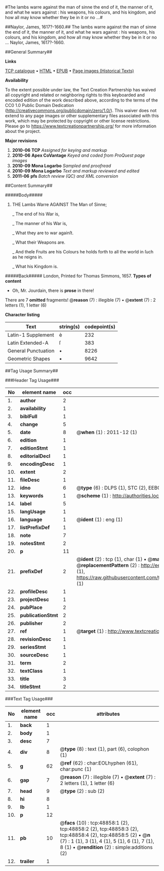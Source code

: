 #The lambs warre against the man of sinne the end of it, the manner of it, and what he wars against : his weapons, his colours, and his kingdom, and how all may know whether they be in it or no ...#

##Naylor, James, 1617?-1660.##
The lambs warre against the man of sinne the end of it, the manner of it, and what he wars against : his weapons, his colours, and his kingdom, and how all may know whether they be in it or no ...
Naylor, James, 1617?-1660.

##General Summary##

**Links**

[TCP catalogue](http://www.ota.ox.ac.uk/tcp/)  • 
[HTML](http://tei.it.ox.ac.uk/tcp/Texts-HTML/free/A52/A52699.html)  • 
[EPUB](http://tei.it.ox.ac.uk/tcp/Texts-EPUB/free/A52/A52699.epub) • 
[Page images (Historical Texts)](https://historicaltexts.jisc.ac.uk/eebo-11770966e)

**Availability**

To the extent possible under law, the Text Creation Partnership has waived all copyright and related or neighboring rights to this keyboarded and encoded edition of the work described above, according to the terms of the CC0 1.0 Public Domain Dedication (http://creativecommons.org/publicdomain/zero/1.0/). This waiver does not extend to any page images or other supplementary files associated with this work, which may be protected by copyright or other license restrictions. Please go to https://www.textcreationpartnership.org/ for more information about the project.

**Major revisions**

1. __2010-06__ __TCP__ *Assigned for keying and markup*
1. __2010-06__ __Apex CoVantage__ *Keyed and coded from ProQuest page images*
1. __2010-09__ __Mona Logarbo__ *Sampled and proofread*
1. __2010-09__ __Mona Logarbo__ *Text and markup reviewed and edited*
1. __2011-06__ __pfs__ *Batch review (QC) and XML conversion*

##Content Summary##

#####Body#####

1. THE Lambs Warre AGAINST The Man of Sinne;

    _ The end of his War is,

    _ The manner of his War is,

    _ What they are to war againſt.

    _ What their Weapons are.

    _ And theſe Fruits are his Colours he holds forth to all the world in ſuch as he reigns in.

    _ What his Kingdom is.

#####Back#####
London, Printed for Thomas Simmons, 1657.
**Types of content**

  * Oh, Mr. Jourdain, there is **prose** in there!

There are 7 **omitted** fragments! 
 @__reason__ (7) : illegible (7)  •  @__extent__ (7) : 2 letters (1), 1 letter (6)

**Character listing**


|Text|string(s)|codepoint(s)|
|---|---|---|
|Latin-1 Supplement|è|232|
|Latin Extended-A|ſ|383|
|General Punctuation|•|8226|
|Geometric Shapes|▪|9642|

##Tag Usage Summary##

###Header Tag Usage###

|No|element name|occ|attributes|
|---|---|---|---|
|1.|__author__|2||
|2.|__availability__|1||
|3.|__biblFull__|1||
|4.|__change__|5||
|5.|__date__|8| @__when__ (1) : 2011-12 (1)|
|6.|__edition__|1||
|7.|__editionStmt__|1||
|8.|__editorialDecl__|1||
|9.|__encodingDesc__|1||
|10.|__extent__|2||
|11.|__fileDesc__|1||
|12.|__idno__|6| @__type__ (6) : DLPS (1), STC (2), EEBO-CITATION (1), OCLC (1), VID (1)|
|13.|__keywords__|1| @__scheme__ (1) : http://authorities.loc.gov/ (1)|
|14.|__label__|5||
|15.|__langUsage__|1||
|16.|__language__|1| @__ident__ (1) : eng (1)|
|17.|__listPrefixDef__|1||
|18.|__note__|7||
|19.|__notesStmt__|2||
|20.|__p__|11||
|21.|__prefixDef__|2| @__ident__ (2) : tcp (1), char (1)  •  @__matchPattern__ (2) : ([0-9\-]+):([0-9IVX]+) (1), (.+) (1)  •  @__replacementPattern__ (2) : http://eebo.chadwyck.com/downloadtiff?vid=$1&page=$2 (1), https://raw.githubusercontent.com/textcreationpartnership/Texts/master/tcpchars.xml#$1 (1)|
|22.|__profileDesc__|1||
|23.|__projectDesc__|1||
|24.|__pubPlace__|2||
|25.|__publicationStmt__|2||
|26.|__publisher__|2||
|27.|__ref__|1| @__target__ (1) : http://www.textcreationpartnership.org/docs/. (1)|
|28.|__revisionDesc__|1||
|29.|__seriesStmt__|1||
|30.|__sourceDesc__|1||
|31.|__term__|2||
|32.|__textClass__|1||
|33.|__title__|3||
|34.|__titleStmt__|2||


###Text Tag Usage###

|No|element name|occ|attributes|
|---|---|---|---|
|1.|__back__|1||
|2.|__body__|1||
|3.|__desc__|7||
|4.|__div__|8| @__type__ (8) : text (1), part (6), colophon (1)|
|5.|__g__|62| @__ref__ (62) : char:EOLhyphen (61), char:punc (1)|
|6.|__gap__|7| @__reason__ (7) : illegible (7)  •  @__extent__ (7) : 2 letters (1), 1 letter (6)|
|7.|__head__|9| @__type__ (2) : sub (2)|
|8.|__hi__|8||
|9.|__lb__|1||
|10.|__p__|12||
|11.|__pb__|10| @__facs__ (10) : tcp:48858:1 (2), tcp:48858:2 (2), tcp:48858:3 (2), tcp:48858:4 (2), tcp:48858:5 (2)  •  @__n__ (7) : 1 (1), 3 (1), 4 (1), 5 (1), 6 (1), 7 (1), 8 (1)  •  @__rendition__ (2) : simple:additions (2)|
|12.|__trailer__|1||
